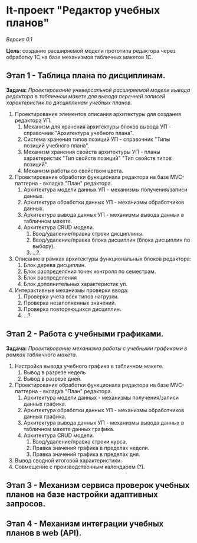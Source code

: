 # It-проект "Редактор учебных планов"
*Версия 0.1*

**Цель**: создание расширяемой модели прототипа редактора через обработку 1С на базе механизмов табличных макетов 1С.

## Этап 1 - Таблица плана по дисциплинам.
**Задача:** *Проектирование универсальной расширяемой модели вывода редактора в табличном макете для вывода перечней записей характеристик по дисциплинам учебных планов*.
1. Проектирование элементов описания архитектуры для создания редактора УП.
   1. Механизм для хранения архитектуры блоков вывода УП - справочник "Архитектура учебного плана".
   2. Система хранения типов позиций УП - справочник "Типы позиций учебного плана".
   3. Механизм хранения свойств архитектуры УП - планы характеристик "Тип свойств позиций" "Тип свойств типов позиций".
   4. Механизм работы со свойством цвета.  
2. Проектирование обработки функционала редактора на базе MVC-паттерна - вкладка "План" редактора. 
   1. Архитектура модели данных УП - механизмы получения/записи данных.
   2. Архитектура обработки данных УП - механизмы обработчиков данных.
   3. Архитектура вывода данных УП - механизмы вывода данных в табличном макете. 
   4. Архитектура CRUD модели. 
      1. Ввод/удаление/правка строки дисциплины.
      2. Ввод/удаление/правка блока дисциплин (блока дисциплин по выбору).
      3. ...?.
3. Описание в рамках архитектуры функциональных блоков редактора:
   1. Блок дерева дисциплин.
   2. Блок распределяния точек контроля по семестрам.
   3. Блок распределения 
   4. Блок дополнительных характеристик уп.
4. Интерактивные механизмы проверки ввода:
   1. Проверка учета всех типов нагрузки.
   2. Проверка незаполненных значений.
   3. Проверка повторяющихся дисциплин.
   4. ...?

## Этап 2 - Работа с учебными графиками.
**Задача:** *Проектирование механизма работы с учебными графиками в рамках табличного макета*.
1. Настройка вывода учебного графика в табличном макете.
   1. Вывод в разрезе недель
   2. Вывод в разрезе дней.
2. Проектирование обработки функционала редактора на базе MVC-паттерна - вкладка "План" редактора. 
   1. Архитектура модели данных - механизмы получения/записи данных графика.
   2. Архитектура обработки данных УП - механизмы обработчиков данных графика.
   3. Архитектура вывода данных УП - механизмы вывода данных в табличном макете данных графика. 
   4. Архитектура CRUD модели. 
      1. Ввод/удаление/правка строки курса.
      2. Правка значений графика в пределах недели.
      3. Правка значений графика в пределах дня.
3. Вывод сводной итоговой характеристики.
4. Совмещение с производственным календарем (?).
   
## Этап 3 - Механизм сервиса проверок учебных планов на базе настройки адаптивных запросов.

## Этап 4 - Механизм интеграции учебных планов в web (API).